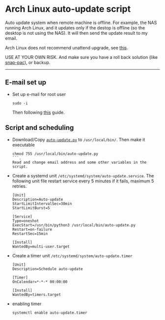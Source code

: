 # Arch Linux auto-update script

Auto update system when remote machine is offline.
For example, the NAS running Arch Linux, and it updates only if the destop is offline (so the desktop is not using the NAS).
It will then send the update result to my email.

Arch Linux does not recommend unattend upgrade, see [this](https://wiki.archlinux.org/title/System_maintenance#Act_on_alerts_during_an_upgrade).

USE AT YOUR OWN RISK.
And make sure you have a roll back solution (like [snap-pac](https://github.com/wesbarnett/snap-pac)), or backup.


___

## E-mail set up
- Set up e-mail for root user
  ```
  sudo -i
  ```
  Then following [this](https://github.com/Bai-Chiang/Linux_tinkering_notes/tree/main/python_send_email) guide.

## Script and scheduling
- Download/Copy [`auto-update.py`](https://github.com/Bai-Chiang/Linux_tinkering_notes/blob/main/Arch_Linux_auto_update_script/auto-update.py) to `/usr/local/bin/`.
  Then make it executable 
  ```
  chmod 755 /usr/local/bin/auto-update.py
  ```.
  Read and change email address and some other variables in the script. 

- Create a systemd unit `/etc/systemd/system/auto-update.service`.
  The following unit file restart service every 5 minutes if it fails, maximum 5 retries.
  ```
  [Unit]
  Description=Auto-update
  StartLimitIntervalSec=30min
  StartLimitBurst=5
  
  [Service]
  Type=oneshot
  ExecStart=/usr/bin/python3 /usr/local/bin/auto-update.py
  Restart=on-failure
  RestartSec=15min
  
  [Install]
  WantedBy=multi-user.target
  ```
- Create a timer unit `/etc/systemd/system/auto-update.timer`
  ```
  [Unit]
  Description=Schedule auto-update
  
  [Timer]
  OnCalendar=*-*-* 00:00:00
  
  [Install]
  WantedBy=timers.target
  ```
- enabling timer
  ```
  systemctl enable auto-update.timer
  ```
